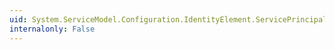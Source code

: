 ```yaml
---
uid: System.ServiceModel.Configuration.IdentityElement.ServicePrincipalName
internalonly: False
---
```

